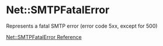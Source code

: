 # Net::SMTPFatalError

Represents a fatal SMTP error (error code 5xx, except for 500)

[Net::SMTPFatalError Reference](https://ruby-doc.org/stdlib-2.6/libdoc/net/smtp/rdoc/Net/SMTPFatalError.html)